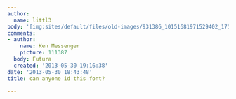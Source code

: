 ```yaml
---
author:
  name: littl3
body: '[img:sites/default/files/old-images/931386_10151681971529402_1753298686_n_3766.jpg]'
comments:
- author:
    name: Ken Messenger
    picture: 111387
  body: Futura
  created: '2013-05-30 19:16:38'
date: '2013-05-30 18:43:48'
title: can anyone id this font?

---
```

